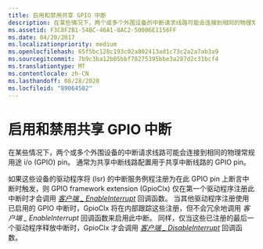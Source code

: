 ```yaml
---
title: 启用和禁用共享 GPIO 中断
description: 在某些情况下，两个或多个外围设备的中断请求线路可能会连接到相同的物理常规用途 i/o (GPIO) pin。 通常为共享中断线路配置用于共享中断线路的 GPIO pin。
ms.assetid: F3C8F2B1-54BC-46A1-8AC2-50006E1156FF
ms.date: 04/20/2017
ms.localizationpriority: medium
ms.openlocfilehash: 65f5bc128c193c02a802413ad1c73c2a2a7ab3a9
ms.sourcegitcommit: 7b9c3ba12b05bbf78275395bbe3a287d2c31bcf4
ms.translationtype: MT
ms.contentlocale: zh-CN
ms.lasthandoff: 08/28/2020
ms.locfileid: "89064502"
---
```

# <a name="enabling-and-disabling-shared-gpio-interrupts"></a>启用和禁用共享 GPIO 中断


在某些情况下，两个或多个外围设备的中断请求线路可能会连接到相同的物理常规用途 i/o (GPIO) pin。 通常为共享中断线路配置用于共享中断线路的 GPIO pin。

如果这些设备的驱动程序将 (Isr) 的中断服务例程注册为在此 GPIO pin 上断言中断时触发，则 GPIO framework extension (GpioClx) 仅在第一个驱动程序注册此中断时才会调用 [*客户端 \_ EnableInterrupt*](/windows-hardware/drivers/ddi/gpioclx/nc-gpioclx-gpio_client_enable_interrupt) 回调函数。 当其他驱动程序注册使用已启用的 GPIO 中断时，GpioClx 将在内部跟踪这些注册，但不会冗余地调用 *客户端 \_ EnableInterrupt* 回调函数来启用此中断。 同样，仅当这些已注册的最后一个驱动程序释放中断时，GpioClx 才会调用 [*客户端 \_ DisableInterrupt*](/windows-hardware/drivers/ddi/gpioclx/nc-gpioclx-gpio_client_disable_interrupt) 回调函数。

 

